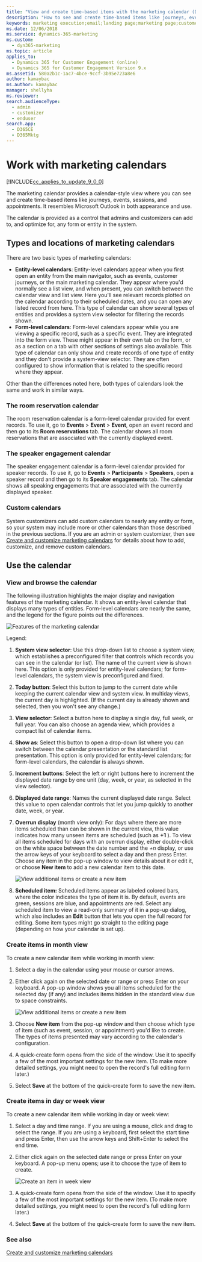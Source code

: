 ```yaml
---
title: "View and create time-based items with the marketing calendar (Dynamics 365 for Marketing) | Microsoft Docs"
description: "How to see and create time-based items like journeys, events, sessions, and appointments, using marketing calendars in Dynamics 365 for Marketing"
keywords: marketing execution;email;landing page;marketing page;customer journey
ms.date: 12/06/2018
ms.service: dynamics-365-marketing
ms.custom: 
  - dyn365-marketing
ms.topic: article
applies_to: 
  - Dynamics 365 for Customer Engagement (online)
  - Dynamics 365 for Customer Engagement Version 9.x
ms.assetid: 580a2b1c-1ac7-4bce-9ccf-3b95e723a8e6
author: kamaybac
ms.author: kamaybac
manager: shellyha
ms.reviewer:
search.audienceType: 
  - admin
  - customizer
  - enduser
search.app: 
  - D365CE
  - D365Mktg
---
```


# Work with marketing calendars

[!INCLUDE[cc_applies_to_update_9_0_0](../includes/cc_applies_to_update_9_0_0.md)]

The marketing calendar provides a calendar-style view where you can see and create time-based items like journeys, events, sessions, and appointments. It resembles Microsoft Outlook in both appearance and use.

The calendar is provided as a control that admins and customizers can add to, and optimize for, any form or entity in the system.

## Types and locations of marketing calendars

There are two basic types of marketing calendars:

- **Entity-level calendars**: Entity-level calendars appear when you first open an entity from the main navigator, such as events, customer journeys, or the main marketing calendar. They appear where you'd normally see a list view, and when present, you can switch between the calendar view and list view. Here you'll see relevant records plotted on the calendar according to their scheduled dates, and you can open any listed record from here. This type of calendar can show several types of entities and provides a system view selector for filtering the records shown.
- **Form-level calendars**: Form-level calendars appear while you are viewing a specific record, such as a specific event. They are integrated into the form view. These might appear in their own tab on the form, or as a section on a tab with other sections of settings also available. This type of calendar can only show and create records of one type of entity and they don't provide a system-view selector. They are often configured to show information that is related to the specific record where they appear.

Other than the differences noted here, both types of calendars look the same and work in similar ways.

<!--### The main marketing calendar

The main marketing calendar is available at **Marketing** > **My work** > **Marketing calendar**. It's an entity-level calendar, so it can show and create many types of time-based entities, including appointment, events, and customer journeys.-->

### The room reservation calendar

The room reservation calendar is a form-level calendar provided for event records. To use it, go to **Events** > **Event** > **Event**, open an event record and then go to its **Room reservations** tab. The calendar shows all room reservations that are associated with the currently displayed event.

### The speaker engagement calendar

The speaker engagement calendar is a form-level calendar provided for speaker records. To use it, go to **Events** > **Participants** > **Speakers**, open a speaker record and then go to its **Speaker engagements** tab. The calendar shows all speaking engagements that are associated with the currently displayed speaker.

### Custom calendars

System customizers can add custom calendars to nearly any entity or form, so your system may include more or other calendars than those described in the previous sections. If you are an admin or system customizer, then see [Create and customize marketing calendars](customize-marketing-calendars.md) for details about how to add, customize, and remove custom calendars.

## Use the calendar

### View and browse the calendar

The following illustration highlights the major display and navigation features of the marketing calendar. It shows an entity-level calendar that displays many types of entities. Form-level calendars are nearly the same, and the legend for the figure points out the differences.

![Features of the marketing calendar](media/calendar-callouts.png "Features of the marketing calendar")

Legend:

1. **System view selector**: Use this drop-down list to choose a system view, which establishes a preconfigured filter that controls which records you can see in the calendar (or list). The name of the current view is shown here. This option is only provided for entity-level calendars; for form-level calendars, the system view is preconfigured and fixed.
1. **Today button**: Select this button to jump to the current date while keeping the current calendar view and system view. In multiday views, the current day is highlighted. (If the current day is already shown and selected, then you won't see any change.)
1. **View selector**: Select a button here to display a single day, full week, or full year. You can also choose an agenda view, which provides a compact list of calendar items.
1. **Show as**: Select this button to open a drop-down list where you can switch between the calendar presentation or the standard list presentation. This option is only provided for entity-level calendars; for form-level calendars, the calendar is always shown.
1. **Increment buttons**: Select the left or right buttons here to increment the displayed date range by one unit (day, week, or year, as selected in the view selector).
1. **Displayed date range**: Names the current displayed date range. Select this value to open calendar controls that let you jump quickly to another date, week, or year.
1. **Overrun display** (month view only): For days where there are more items scheduled than can be shown in the current view, this value indicates how many unseen items are scheduled (such as **+1** ). To view all items scheduled for days with an overrun display, either double-click on the white space between the date number and the _+n_ display, or use the arrow keys of your keyboard to select a day and then press Enter. Choose any item in the pop-up window to view details about it or edit it, or choose **New item** to add a new calendar item to this date.  

    ![View additional items or create a new item](media/calendar-month-popup.png "View additional items or create a new item")

1. **Scheduled item:** Scheduled items appear as labeled colored bars, where the color indicates the type of item it is. By default, events are green, sessions are blue, and appointments are red. Select any scheduled item to view a read-only summary of it in a pop-up dialog, which also includes an **Edit** button that lets you open the full record for editing. Some item types might go straight to the editing page (depending on how your calendar is set up).

### Create items in month view

To create a new calendar item while working in month view:

1. Select a day in the calendar using your mouse or cursor arrows.
1. Either click again on the selected date or range or press Enter on your keyboard. A pop-up window shows you all items scheduled for the selected day (if any) and includes items hidden in the standard view due to space constraints.  

    ![View additional items or create a new item](media/calendar-month-popup.png "View additional items or create a new item")

1. Choose **New item** from the pop-up window and then choose which type of item (such as event, session, or appointment) you'd like to create. The types of items presented may vary according to the calendar's configuration.
1. A quick-create form opens from the side of the window. Use it to specify a few of the most important settings for the new item. (To make more detailed settings, you might need to open the record's full editing form later.)
1. Select **Save** at the bottom of the quick-create form to save the new item.

### Create items in day or week view

To create a new calendar item while working in day or week view:

1. Select a day and time range. If you are using a mouse, click and drag to select the range. If you are using a keyboard, first select the start time and press Enter, then use the arrow keys and Shift+Enter to select the end time.
1. Either click again on the selected date range or press Enter on your keyboard. A pop-up menu opens; use it to choose the type of item to create.  

    ![Create an item in week view](media/calendar-week-create.png "Create an item in week view")

1. A quick-create form opens from the side of the window. Use it to specify a few of the most important settings for the new item. (To make more detailed settings, you might need to open the record's full editing form later.)
1. Select **Save** at the bottom of the quick-create form to save the new item.

### See also

[Create and customize marketing calendars](customize-marketing-calendars.md)
